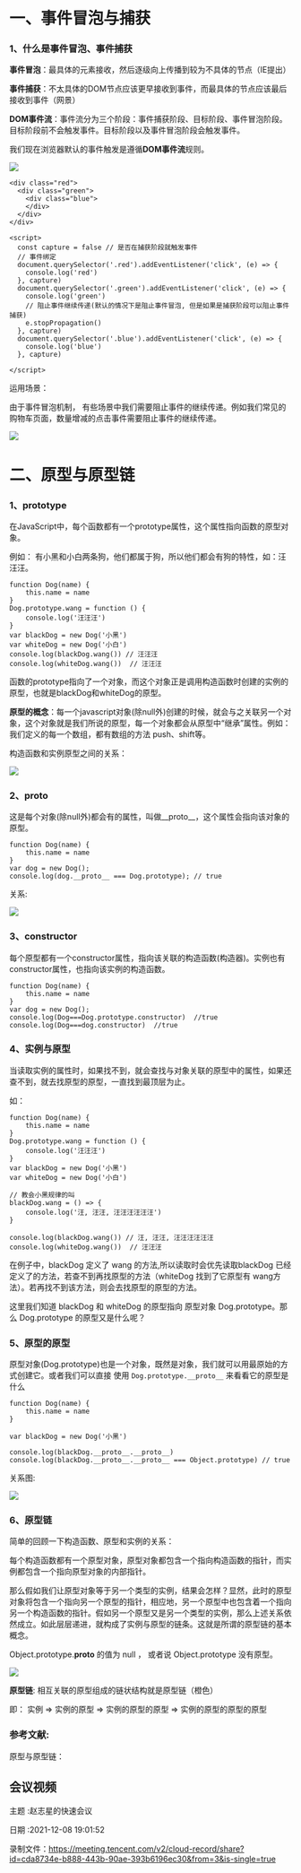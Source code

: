 # 一、事件冒泡与捕获

### 1、什么是事件冒泡、事件捕获

**事件冒泡**：最具体的元素接收，然后逐级向上传播到较为不具体的节点（IE提出）

**事件捕获**：不太具体的DOM节点应该更早接收到事件，而最具体的节点应该最后接收到事件（网景）

**DOM事件流**：事件流分为三个阶段：事件捕获阶段、目标阶段、事件冒泡阶段。目标阶段前不会触发事件。目标阶段以及事件冒泡阶段会触发事件。

我们现在浏览器默认的事件触发是遵循**DOM事件流**规则。

![](https://tcs-devops.aliyuncs.com/storage/112c50ad348d26c0ccb8a4995ce85f2b4409?Signature=eyJhbGciOiJIUzI1NiIsInR5cCI6IkpXVCJ9.eyJBcHBJRCI6IjVlNzQ4MmQ2MjE1MjJiZDVjN2Y5YjMzNSIsIl9hcHBJZCI6IjVlNzQ4MmQ2MjE1MjJiZDVjN2Y5YjMzNSIsIl9vcmdhbml6YXRpb25JZCI6IiIsImV4cCI6MTY1MjUwMTU3MywiaWF0IjoxNjUxODk2NzczLCJyZXNvdXJjZSI6Ii9zdG9yYWdlLzExMmM1MGFkMzQ4ZDI2YzBjY2I4YTQ5OTVjZTg1ZjJiNDQwOSJ9.KI5MEwKah9-V45F5qz8j6_HzFCQznqujPniid-D-oGc&download=image.png "")

```text
<div class="red">
  <div class="green">
    <div class="blue">
    </div>
  </div>
</div>

<script>
  const capture = false // 是否在捕获阶段就触发事件
  // 事件绑定
  document.querySelector('.red').addEventListener('click', (e) => {
    console.log('red')
  }, capture)
  document.querySelector('.green').addEventListener('click', (e) => {
    console.log('green')
    // 阻止事件继续传递(默认的情况下是阻止事件冒泡, 但是如果是捕获阶段可以阻止事件捕获)
    e.stopPropagation()
  }, capture)
  document.querySelector('.blue').addEventListener('click', (e) => {
    console.log('blue')
  }, capture)

</script>
```

运用场景：

由于事件冒泡机制， 有些场景中我们需要阻止事件的继续传递。例如我们常见的购物车页面，数量增减的点击事件需要阻止事件的继续传递。

![](https://tcs-devops.aliyuncs.com/storage/112c32752b4f00badd5dc5956a4e3a041746?Signature=eyJhbGciOiJIUzI1NiIsInR5cCI6IkpXVCJ9.eyJBcHBJRCI6IjVlNzQ4MmQ2MjE1MjJiZDVjN2Y5YjMzNSIsIl9hcHBJZCI6IjVlNzQ4MmQ2MjE1MjJiZDVjN2Y5YjMzNSIsIl9vcmdhbml6YXRpb25JZCI6IiIsImV4cCI6MTY1MjUwMTU3MywiaWF0IjoxNjUxODk2NzczLCJyZXNvdXJjZSI6Ii9zdG9yYWdlLzExMmMzMjc1MmI0ZjAwYmFkZDVkYzU5NTZhNGUzYTA0MTc0NiJ9.7PbDJVNSt-Ixb_jDZBBTuBKlaQJY97UtZ3S4NYSovgQ&download=df32dc5e89eaac65c23b2bd9be42255.jpg "")



# 二、原型与原型链

### 1、prototype

在JavaScript中，每个函数都有一个prototype属性，这个属性指向函数的原型对象。

例如： 有小黑和小白两条狗，他们都属于狗，所以他们都会有狗的特性，如：汪汪汪。

```text
function Dog(name) {
    this.name = name
}
Dog.prototype.wang = function () {
	console.log('汪汪汪')
}
var blackDog = new Dog('小黑')
var whiteDog = new Dog('小白')
console.log(blackDog.wang()) // 汪汪汪
console.log(whiteDog.wang())  // 汪汪汪
```

函数的prototype指向了一个对象，而这个对象正是调用构造函数时创建的实例的原型，也就是blackDog和whiteDog的原型。

**原型的概念**：每一个javascript对象(除null外)创建的时候，就会与之关联另一个对象，这个对象就是我们所说的原型，每一个对象都会从原型中“继承”属性。例如：我们定义的每一个数组，都有数组的方法 push、shift等。

构造函数和实例原型之间的关系：

![](https://tcs-devops.aliyuncs.com/storage/112c44e8f22ef6b9a95bc39da711880c89f2?Signature=eyJhbGciOiJIUzI1NiIsInR5cCI6IkpXVCJ9.eyJBcHBJRCI6IjVlNzQ4MmQ2MjE1MjJiZDVjN2Y5YjMzNSIsIl9hcHBJZCI6IjVlNzQ4MmQ2MjE1MjJiZDVjN2Y5YjMzNSIsIl9vcmdhbml6YXRpb25JZCI6IiIsImV4cCI6MTY1MjUwMTU3MywiaWF0IjoxNjUxODk2NzczLCJyZXNvdXJjZSI6Ii9zdG9yYWdlLzExMmM0NGU4ZjIyZWY2YjlhOTViYzM5ZGE3MTE4ODBjODlmMiJ9.5hWEKJTdrtA7jHhWksrUFxsf14qL8qFdKOxr4IoWj-g&download=image.png "")



### 2、__proto__

这是每个对象(除null外)都会有的属性，叫做__proto__，这个属性会指向该对象的原型。

```text
function Dog(name) {
    this.name = name
}
var dog = new Dog();
console.log(dog.__proto__ === Dog.prototype); // true
```

关系: 

![](https://tcs-devops.aliyuncs.com/storage/112c9caab585e3b316de0e756c1e41313103?Signature=eyJhbGciOiJIUzI1NiIsInR5cCI6IkpXVCJ9.eyJBcHBJRCI6IjVlNzQ4MmQ2MjE1MjJiZDVjN2Y5YjMzNSIsIl9hcHBJZCI6IjVlNzQ4MmQ2MjE1MjJiZDVjN2Y5YjMzNSIsIl9vcmdhbml6YXRpb25JZCI6IiIsImV4cCI6MTY1MjUwMTU3MywiaWF0IjoxNjUxODk2NzczLCJyZXNvdXJjZSI6Ii9zdG9yYWdlLzExMmM5Y2FhYjU4NWUzYjMxNmRlMGU3NTZjMWU0MTMxMzEwMyJ9.BT4G8l-Rgr9HSykgDCJsSEE-7tI-Roc7Ahrenvb8Vlg&download=image.png "")

### 3、constructor

每个原型都有一个constructor属性，指向该关联的构造函数(构造器)。实例也有constructor属性，也指向该实例的构造函数。

```text
function Dog(name) {
    this.name = name
}
var dog = new Dog();
console.log(Dog===Dog.prototype.constructor)  //true
console.log(Dog===dog.constructor)  //true

```

### 4、实例与原型

当读取实例的属性时，如果找不到，就会查找与对象关联的原型中的属性，如果还查不到，就去找原型的原型，一直找到最顶层为止。

如：

```text
function Dog(name) {
    this.name = name
}
Dog.prototype.wang = function () {
	console.log('汪汪汪')
}
var blackDog = new Dog('小黑')
var whiteDog = new Dog('小白')

// 教会小黑规律的叫
blackDog.wang = () => {
	console.log('汪, 汪汪, 汪汪汪汪汪汪')
}

console.log(blackDog.wang()) // 汪, 汪汪, 汪汪汪汪汪汪
console.log(whiteDog.wang())  // 汪汪汪
```

在例子中，blackDog 定义了 wang 的方法,所以读取时会优先读取blackDog 已经定义了的方法，若查不到再找原型的方法（whiteDog 找到了它原型有 wang方法）。若再找不到该方法，则会去找原型的原型的方法。

这里我们知道 blackDog 和 whiteDog 的原型指向 原型对象 Dog.prototype。那么 Dog.prototype 的原型又是什么呢？



### 5、原型的原型

原型对象(Dog.prototype)也是一个对象，既然是对象，我们就可以用最原始的方式创建它。或者我们可以直接 使用  `Dog.prototype.__proto__`  来看看它的原型是什么

```text
function Dog(name) {
    this.name = name
}

var blackDog = new Dog('小黑')

console.log(blackDog.__proto__.__proto__)
console.log(blackDog.__proto__.__proto__ === Object.prototype) // true
```

关系图: 

![](https://tcs-devops.aliyuncs.com/storage/112c75ef61d6b10112928ad03fb5a24de6c3?Signature=eyJhbGciOiJIUzI1NiIsInR5cCI6IkpXVCJ9.eyJBcHBJRCI6IjVlNzQ4MmQ2MjE1MjJiZDVjN2Y5YjMzNSIsIl9hcHBJZCI6IjVlNzQ4MmQ2MjE1MjJiZDVjN2Y5YjMzNSIsIl9vcmdhbml6YXRpb25JZCI6IiIsImV4cCI6MTY1MjUwMTU3MywiaWF0IjoxNjUxODk2NzczLCJyZXNvdXJjZSI6Ii9zdG9yYWdlLzExMmM3NWVmNjFkNmIxMDExMjkyOGFkMDNmYjVhMjRkZTZjMyJ9.mLV5dtDay7PjCEsvHcv-L1UaaTO67qq6Zds0y8twHeo&download=image.png "")



### 6、原型链

简单的回顾一下构造函数、原型和实例的关系：

每个构造函数都有一个原型对象，原型对象都包含一个指向构造函数的指针，而实例都包含一个指向原型对象的内部指针。

那么假如我们让原型对象等于另一个类型的实例，结果会怎样？显然，此时的原型对象将包含一个指向另一个原型的指针，相应地，另一个原型中也包含着一个指向另一个构造函数的指针。假如另一个原型又是另一个类型的实例，那么上述关系依然成立。如此层层递进，就构成了实例与原型的链条。这就是所谓的原型链的基本概念。

Object.prototype.__proto__ 的值为 null ， 或者说 Object.prototype 没有原型。

![](https://tcs-devops.aliyuncs.com/storage/112c0c2bc1f11b2ce78b86081bb4f1df7c3a?Signature=eyJhbGciOiJIUzI1NiIsInR5cCI6IkpXVCJ9.eyJBcHBJRCI6IjVlNzQ4MmQ2MjE1MjJiZDVjN2Y5YjMzNSIsIl9hcHBJZCI6IjVlNzQ4MmQ2MjE1MjJiZDVjN2Y5YjMzNSIsIl9vcmdhbml6YXRpb25JZCI6IiIsImV4cCI6MTY1MjUwMTU3MywiaWF0IjoxNjUxODk2NzczLCJyZXNvdXJjZSI6Ii9zdG9yYWdlLzExMmMwYzJiYzFmMTFiMmNlNzhiODYwODFiYjRmMWRmN2MzYSJ9.nyFc0vzXtWrQWI0z1e5jQD6Gbr9xENcXFkoUfr6JJYQ&download=image.png "")

**原型链**: 相互关联的原型组成的链状结构就是原型链（橙色）

即： 实例 => 实例的原型 => 实例的原型的原型 => 实例的原型的原型的原型



### 参考文献:

原型与原型链：





## 会议视频

主题 :赵志星的快速会议

日期 :2021-12-08 19:01:52

录制文件：https://meeting.tencent.com/v2/cloud-record/share?id=cda8734e-b888-443b-90ae-393b6196ec30&from=3&is-single=true